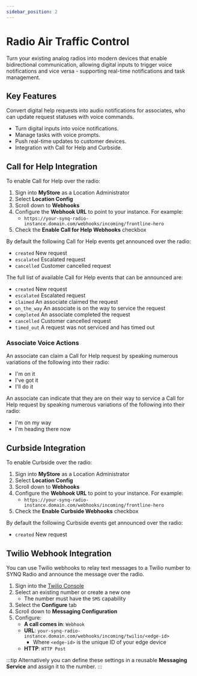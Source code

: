 ```yaml
---
sidebar_position: 2
---
```


# Radio Air Traffic Control

Turn your existing analog radios into modern devices that enable bidirectional communication, allowing digital inputs to trigger voice notifications and vice versa - supporting real-time notifications and task management. 

## Key Features
Convert digital help requests into audio notifications for associates, who can update request statuses with voice commands.
- Turn digital inputs into voice notifications.
- Manage tasks with voice prompts.
- Push real-time updates to customer devices.
- Integration with Call for Help and Curbside.

## Call for Help Integration

To enable Call for Help over the radio:
1. Sign into __MyStore__ as a Location Administrator
1. Select __Location Config__
1. Scroll down to __Webhooks__
1. Configure the __Webhook URL__ to point to your instance. For example:
   - `https://your-synq-radio-instance.domain.com/webhooks/incoming/frontline-hero`
1. Check the __Enable Call for Help Webhooks__ checkbox

By default the following Call for Help events get announced over the radio:
- `created` New request
- `escalated` Escalated request
- `cancelled` Customer cancelled request

The full list of available Call for Help events that can be announced are:
- `created` New request
- `escalated` Escalated request
- `claimed` An associate claimed the request
- `on_the_way` An associate is on the way to service the request
- `completed` An associate completed the request
- `cancelled` Customer cancelled request
- `timed_out` A request was not serviced and has timed out

### Associate Voice Actions
An associate can claim a Call for Help request by speaking numerous variations of the following into their radio:
- I'm on it
- I've got it
- I'll do it

An associate can indicate that they are on their way to service a Call for Help request by speaking numerous variations of the following into their radio:
- I'm on my way
- I'm heading there now

## Curbside Integration

To enable Curbside over the radio:
1. Sign into __MyStore__ as a Location Administrator
2. Select __Location Config__
3. Scroll down to __Webhooks__
4. Configure the __Webhook URL__ to point to your instance. For example:
   - `https://your-synq-radio-instance.domain.com/webhooks/incoming/frontline-hero`
5. Check the __Enable Curbside Webhooks__ checkbox

By default the following Curbside events get announced over the radio:
- `created` New request

## Twilio Webhook Integration
You can use Twilio webhooks to relay text messages to a Twilio number to SYNQ Radio and announce the message over the radio.

1. Sign into the [Twilio Console](https://console.twilio.com/)
2. Select an existing number or create a new one
    - The number must have the `SMS` capability
3. Select the __Configure__ tab
4. Scroll down to __Messaging Configuration__
5. Configure:
   - __A call comes in__: `Webhook`
   - __URL__: `your-synq-radio-instance.domain.com/webhooks/incoming/twilio/<edge-id>`
     - Where `<edge-id>` is the unique ID of your edge device
   - __HTTP__: `HTTP Post`

:::tip
Alternatively you can define these settings in a reusable __Messaging Service__ and assign it to the number.
:::
